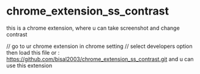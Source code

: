 # chrome_extension_ss_contrast
this is a chrome extension, where u can take screenshot and change contrast

// go to ur chrome extension in chrome setting
// select developers option then load this file or : https://github.com/bisal2003/chrome_extension_ss_contrast.git
and u can use this extension
